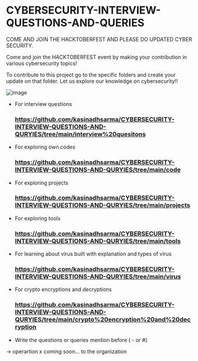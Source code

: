 # CYBERSECURITY-INTERVIEW-QUESTIONS-AND-QUERIES
COME AND JOIN THE HACKTOBERFEST AND PLEASE DO UPDATED CYBER SECURITY.

Come and join the HACKTOBERFEST event by making your contribution in various cybersecurity topics!
 
To contribute to this project go to the specific folders and create your update on that folder. Let us explore our knowledge on cybersecurity!! 

![image](https://user-images.githubusercontent.com/81065703/193424293-5af29b59-46be-4b2b-8c4a-72d2fd6b85c6.png)

- For interview questions 
   ### https://github.com/kasinadhsarma/CYBERSECURITY-INTERVIEW-QUESTIONS-AND-QURYIES/tree/main/interview%20quesitons

- For exploring own codes
  ### https://github.com/kasinadhsarma/CYBERSECURITY-INTERVIEW-QUESTIONS-AND-QURYIES/tree/main/code
  
- For exploring projects 
  ### https://github.com/kasinadhsarma/CYBERSECURITY-INTERVIEW-QUESTIONS-AND-QURYIES/tree/main/projects

- For exploring tools 
  ### https://github.com/kasinadhsarma/CYBERSECURITY-INTERVIEW-QUESTIONS-AND-QURYIES/tree/main/tools

- For learning about virus built with explanation and types of virus
  ### https://github.com/kasinadhsarma/CYBERSECURITY-INTERVIEW-QUESTIONS-AND-QURYIES/tree/main/virus

- For crypto encryptions and decryptions
  ### https://github.com/kasinadhsarma/CYBERSECURITY-INTERVIEW-QUESTIONS-AND-QURYIES/tree/main/crypto%20encryption%20and%20decryption
  
- Write the questions or queries mention before ( - or #)

-> operartion x coming soon... to the organization 
